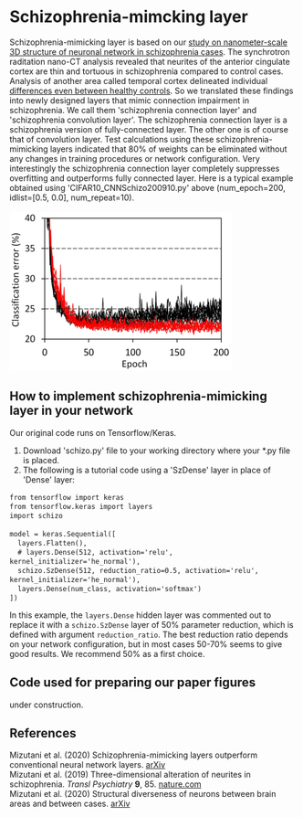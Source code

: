 # Schizophrenia-mimcking layer
Schizophrenia-mimicking layer is based on our [study on nanometer-scale 3D structure of neuronal network in schizophrenia cases](https://www.nature.com/articles/s41398-019-0427-4). The synchrotron raditation nano-CT analysis revealed that neurites of the anterior cingulate cortex are thin and tortuous in schizophrenia compared to control cases. Analysis of another area called temporal cortex delineated individual [differences even between healthy controls](https://arxiv.org/abs/2007.00212). So we translated these findings into newly designed layers that mimic connection impairment in schizophrenia. We call them 'schizophrenia connection layer' and 'schizophrenia convolution layer'. The schizophrenia connection layer is a schizophrenia version of fully-connected layer. The other one is of course that of convolution layer. Test calculations using these schizophrenia-mimicking layers indicated that 80% of weights can be eliminated without any changes in training procedures or network configuration. Very interestingly the schizophrenia connection layer completely suppresses overfitting and outperforms fully connected layer. Here is a typical example obtained using 'CIFAR10_CNNSchizo200910.py' above (num_epoch=200, idlist=\[0.5, 0.0\], num_repeat=10). <BR><BR>
![training example](paperfigs/CIFAR_CNN_ConcurrTraj200913.png)

## How to implement schizophrenia-mimicking layer in your network
Our original code runs on Tensorflow/Keras. 
1. Download 'schizo.py' file to your working directory where your *.py file is placed. 
2. The following is a tutorial code using a 'SzDense' layer in place of 'Dense' layer: 
```
from tensorflow import keras
from tensorflow.keras import layers
import schizo

model = keras.Sequential([
  layers.Flatten(),
  # layers.Dense(512, activation='relu', kernel_initializer='he_normal'),
  schizo.SzDense(512, reduction_ratio=0.5, activation='relu', kernel_initializer='he_normal'),
  layers.Dense(num_class, activation='softmax')
])
```
In this example, the `layers.Dense` hidden layer was commented out to replace it with a `schizo.SzDense` layer of 50% parameter reduction, which is defined with argument `reduction_ratio`. The best reduction ratio depends on your network configuration, but in most cases 50-70% seems to give good results. We recommend 50% as a first choice. 

## Code used for preparing our paper figures
under construction.

## References
Mizutani et al. (2020) Schizophrenia-mimicking layers outperform conventional neural network layers. [arXiv](https://arxiv.org/search/?query=Mizutani%2C+Ryuta&searchtype=author)<BR>
Mizutani et al. (2019) Three-dimensional alteration of neurites in schizophrenia. <i>Transl Psychiatry</i> <b>9</b>, 85. [nature.com](https://www.nature.com/articles/s41398-019-0427-4)<BR>
Mizutani et al. (2020) Structural diverseness of neurons between brain areas and between cases. [arXiv](https://arxiv.org/abs/2007.00212)<BR>

